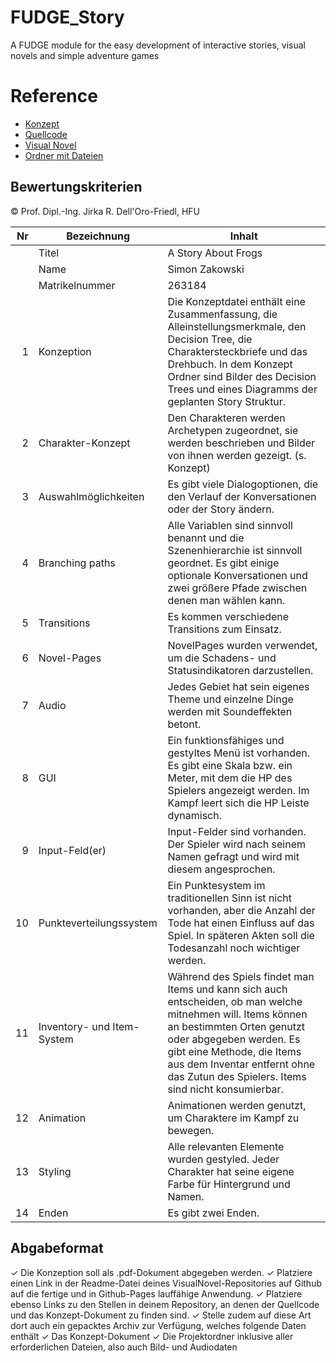 # FUDGE_Story
A FUDGE module for the easy development of interactive stories, visual novels and simple adventure games


# Reference
- [Konzept](https://github.com/Simon-Za/VisualNovel/tree/main/Konzept)
- [Quellcode](https://github.com/Simon-Za/VisualNovel/tree/main/MyNovel)
- [Visual Novel](https://simon-za.github.io/VisualNovel/MyNovel/MyNovel.html)
- [Ordner mit Dateien](https://1drv.ms/u/s!Am6xZ3TlLhKJ0W2kSt_5anzIPs03?e=LDGXNQ)

## Bewertungskriterien
© Prof. Dipl.-Ing. Jirka R. Dell'Oro-Friedl, HFU  

| Nr | Bezeichnung           | Inhalt |
|---:|-----------------------|------|
|    | Titel                 | A Story About Frogs  |
|    | Name                  | Simon Zakowski  |
|    | Matrikelnummer        | 263184  |
|  1 | Konzeption     | Die Konzeptdatei enthält eine Zusammenfassung, die Alleinstellungsmerkmale, den Decision Tree, die Charaktersteckbriefe und das Drehbuch. In dem Konzept Ordner sind Bilder des Decision Trees und eines Diagramms der geplanten Story Struktur. |
|  2 | Charakter-Konzept     | Den Charakteren werden Archetypen zugeordnet, sie werden beschrieben und Bilder von ihnen werden gezeigt. (s. Konzept)           |
|  3 | Auswahlmöglichkeiten | Es gibt viele Dialogoptionen, die den Verlauf der Konversationen oder der Story ändern.    |
|  4 | Branching paths      | Alle Variablen sind sinnvoll benannt und die Szenenhierarchie ist sinnvoll geordnet. Es gibt einige optionale Konversationen und zwei größere Pfade zwischen denen man wählen kann. |
|  5 | Transitions            |  Es kommen verschiedene Transitions zum Einsatz. |
|  6 | Novel-Pages            | NovelPages wurden verwendet, um die Schadens- und Statusindikatoren darzustellen. |
|  7 |         Audio         | Jedes Gebiet hat sein eigenes Theme und einzelne Dinge werden mit Soundeffekten betont.  |
|  8 |         GUI            | Ein funktionsfähiges und gestyltes Menü ist vorhanden. Es gibt eine Skala bzw. ein Meter, mit dem die HP des Spielers angezeigt werden. Im Kampf leert sich die HP Leiste dynamisch. |
|  9 | Input-Feld(er)          | Input-Felder sind vorhanden. Der Spieler wird nach seinem Namen gefragt und wird mit diesem angesprochen. |
|  10 | Punkteverteilungssystem     | Ein Punktesystem im traditionellen Sinn ist nicht vorhanden, aber die Anzahl der Tode hat einen Einfluss auf das Spiel. In späteren Akten soll die Todesanzahl noch wichtiger werden.  |
|  11 | Inventory- und Item-System     | Während des Spiels findet man Items und kann sich auch entscheiden, ob man welche mitnehmen will. Items können an bestimmten Orten genutzt oder abgegeben werden. Es gibt eine Methode, die Items aus dem Inventar entfernt ohne das Zutun des Spielers. Items sind nicht konsumierbar. |
| 12 | Animation     | Animationen werden genutzt, um Charaktere im Kampf zu bewegen. |
| 13 | Styling          | Alle relevanten Elemente wurden gestyled. Jeder Charakter hat seine eigene Farbe für Hintergrund und Namen.   |
| 14 | Enden          | Es gibt zwei Enden. |



##  Abgabeformat

✓ Die Konzeption soll als .pdf-Dokument abgegeben werden.
✓ Platziere einen Link in der Readme-Datei deines VisualNovel-Repositories auf Github auf die fertige und in Github-Pages lauffähige Anwendung.
✓ Platziere ebenso Links zu den Stellen in deinem Repository, an denen der Quellcode und das Konzept-Dokument zu finden sind.
✓ Stelle zudem auf diese Art dort auch ein gepacktes Archiv zur Verfügung, welches folgende Daten enthält
  ✓ Das Konzept-Dokument 
  ✓ Die Projektordner inklusive aller erforderlichen Dateien, also auch Bild- und Audiodaten
